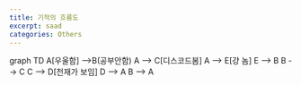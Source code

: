 ```yaml
---
title: 기적의 흐름도
excerpt: saad
categories: Others
---
```

<div class="mermaid">
graph TD
    A[우울함] -->B(공부안함)
    A --> C[디스코드봄]
    A --> E[걍 놈]
    E --> B
    B --> C
    C --> D[천재가 보임]
    D --> A
    B --> A
</div>
